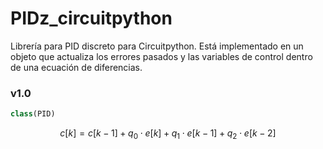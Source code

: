 # PIDz_circuitpython
Librería para PID discreto para Circuitpython. Está implementado en un objeto que actualiza los errores pasados y las variables de control dentro de una ecuación de diferencias.

### v1.0

```python
class(PID)
```

$$
c[k] = c[k-1] + q_0 \cdot e[k] + q_1 \cdot e[k-1] + q_2 \cdot e[k-2]
$$


